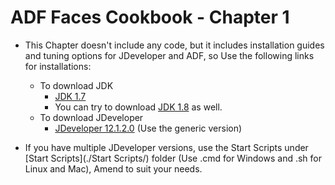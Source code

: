 # ADF Faces Cookbook - Chapter 1

-	This Chapter doesn't include any code, but it includes installation guides and tuning options for JDeveloper and ADF, so Use the following links for installations:

	-	To download JDK
		-	[JDK 1.7](http://www.oracle.com/technetwork/java/javase/downloads/jdk7-downloads-1880260.html) 
		-	You can try to download [JDK 1.8](http://www.oracle.com/technetwork/java/javase/index.html) as well.
	-	To download JDeveloper 
		-	[JDeveloper 12.1.2.0](http://www.oracle.com/technetwork/developer-tools/jdev/downloads/index.html) (Use the generic version)
		
-	If you have multiple JDeveloper versions, use the Start Scripts under [Start Scripts](./Start Scripts/) folder (Use .cmd for Windows and .sh for Linux and Mac), Amend to suit your needs.
